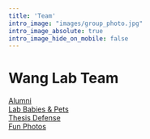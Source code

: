 ```yaml
---
title: 'Team'
intro_image: "images/group_photo.jpg"
intro_image_absolute: true
intro_image_hide_on_mobile: false
---
```


# Wang Lab Team

[Alumni](/alumni/)  
[Lab Babies & Pets](/babies-pets/)  
[Thesis Defense](/thesis-defense/)  
[Fun Photos](/fun-photos/)